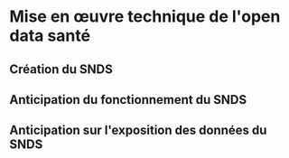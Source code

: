# Mise en œuvre technique de l'open data santé

## Création du SNDS

## Anticipation du fonctionnement du SNDS

## Anticipation sur l'exposition des données du SNDS